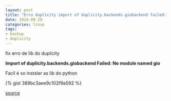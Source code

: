 ```yaml
---
layout: post
title: "Erro duplicity import of duplicity.backends.giobackend failed: No module named gio"
date: 2014-09-29
categories: linux
tags:
- backup
- duplicity
---
```


fix erro de lib do duplicity

**Import of duplicity.backends.giobackend Failed: No module named gio**

Facíl é so instalar as lib do python

{% gist 389bc3aee9c102f9a592 %}

[source](http://www.rfc3092.net/2013/09/missing-modules-for-paramiko-and-gio-in-duplicity-foo/)
